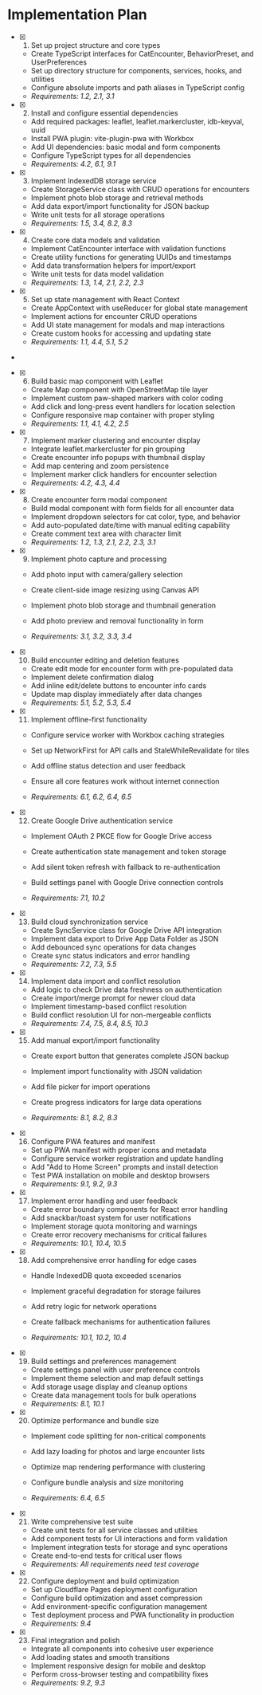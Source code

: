 # Implementation Plan

- [x] 1. Set up project structure and core types
  - Create TypeScript interfaces for CatEncounter, BehaviorPreset, and UserPreferences
  - Set up directory structure for components, services, hooks, and utilities
  - Configure absolute imports and path aliases in TypeScript config
  - _Requirements: 1.2, 2.1, 3.1_
- [x] 2. Install and configure essential dependencies
  - Add required packages: leaflet, leaflet.markercluster, idb-keyval, uuid
  - Install PWA plugin: vite-plugin-pwa with Workbox
  - Add UI dependencies: basic modal and form components
  - Configure TypeScript types for all dependencies
  - _Requirements: 4.2, 6.1, 9.1_


- [x] 3. Implement IndexedDB storage service



  - Create StorageService class with CRUD operations for encounters
  - Implement photo blob storage and retrieval methods
  - Add data export/import functionality for JSON backup
  - Write unit tests for all storage operations
  - _Requirements: 1.5, 3.4, 8.2, 8.3_




- [x] 4. Create core data models and validation
  - Implement CatEncounter interface with validation functions
  - Create utility functions for generating UUIDs and timestamps
  - Add data transformation helpers for import/export
  - Write unit tests for data model validation
  - _Requirements: 1.3, 1.4, 2.1, 2.2, 2.3_

- [x] 5. Set up state management with React Context
  - Create AppContext with useReducer for global state management
  - Implement actions for encounter CRUD operations
  - Add UI state management for modals and map interactions
  - Create custom hooks for accessing and updating state
  - _Requirements: 1.1, 4.4, 5.1, 5.2_
-

- [x] 6. Build basic map component with Leaflet
  - Create Map component with OpenStreetMap tile layer
  - Implement custom paw-shaped markers with color coding
  - Add click and long-press event handlers for location selection
  - Configure responsive map container with proper styling
  - _Requirements: 1.1, 4.1, 4.2, 2.5_


- [x] 7. Implement marker clustering and encounter display
  - Integrate leaflet.markercluster for pin grouping
  - Create encounter info popups with thumbnail display
  - Add map centering and zoom persistence
  - Implement marker click handlers for encounter selection
  - _Requirements: 4.2, 4.3, 4.4_

- [x] 8. Create encounter form modal component



  - Build modal component with form fields for all encounter data
  - Implement dropdown selectors for cat color, type, and behavior
  - Add auto-populated date/time with manual editing capability
  - Create comment text area with character limit
  - _Requirements: 1.2, 1.3, 2.1, 2.2, 2.3, 3.1_





- [x] 9. Implement photo capture and processing

  - Add photo input with camera/gallery selection
  - Create client-side image resizing using Canvas API



  - Implement photo blob storage and thumbnail generation
  - Add photo preview and removal functionality in form
  - _Requirements: 3.1, 3.2, 3.3, 3.4_

- [x] 10. Build encounter editing and deletion features
  - Create edit mode for encounter form with pre-populated data
  - Implement delete confirmation dialog
  - Add inline edit/delete buttons to encounter info cards
  - Update map display immediately after data changes
  - _Requirements: 5.1, 5.2, 5.3, 5.4_

- [x] 11. Implement offline-first functionality
  - Configure service worker with Workbox caching strategies
  - Set up NetworkFirst for API calls and StaleWhileRevalidate for tiles
  - Add offline status detection and user feedback
  - Ensure all core features work without internet connection


  - _Requirements: 6.1, 6.2, 6.4, 6.5_

- [x] 12. Create Google Drive authentication service

  - Implement OAuth 2 PKCE flow for Google Drive access
  - Create authentication state management and token storage
  - Add silent token refresh with fallback to re-authentication
  - Build settings panel with Google Drive connection controls

  - _Requirements: 7.1, 10.2_

- [x] 13. Build cloud synchronization service

  - Create SyncService class for Google Drive API integration
  - Implement data export to Drive App Data Folder as JSON
  - Add debounced sync operations for data changes
  - Create sync status indicators and error handling
  - _Requirements: 7.2, 7.3, 5.5_

- [x] 14. Implement data import and conflict resolution

  - Add logic to check Drive data freshness on authentication
  - Create import/merge prompt for newer cloud data
  - Implement timestamp-based conflict resolution
  - Build conflict resolution UI for non-mergeable conflicts
  - _Requirements: 7.4, 7.5, 8.4, 8.5, 10.3_

- [x] 15. Add manual export/import functionality

  - Create export button that generates complete JSON backup
  - Implement import functionality with JSON validation

  - Add file picker for import operations
  - Create progress indicators for large data operations
  - _Requirements: 8.1, 8.2, 8.3_

- [x] 16. Configure PWA features and manifest

  - Set up PWA manifest with proper icons and metadata
  - Configure service worker registration and update handling
  - Add "Add to Home Screen" prompts and install detection
  - Test PWA installation on mobile and desktop browsers
  - _Requirements: 9.1, 9.2, 9.3_

- [x] 17. Implement error handling and user feedback

  - Create error boundary components for React error handling
  - Add snackbar/toast system for user notifications
  - Implement storage quota monitoring and warnings
  - Create error recovery mechanisms for critical failures
  - _Requirements: 10.1, 10.4, 10.5_

- [x] 18. Add comprehensive error handling for edge cases

  - Handle IndexedDB quota exceeded scenarios

  - Implement graceful degradation for storage failures
  - Add retry logic for network operations
  - Create fallback mechanisms for authentication failures
  - _Requirements: 10.1, 10.2, 10.4_

- [x] 19. Build settings and preferences management

  - Create settings panel with user preference controls
  - Implement theme selection and map default settings
  - Add storage usage display and cleanup options
  - Create data management tools for bulk operations
  - _Requirements: 8.1, 10.1_

- [x] 20. Optimize performance and bundle size

  - Implement code splitting for non-critical components
  - Add lazy loading for photos and large encounter lists
  - Optimize map rendering performance with clustering

  - Configure bundle analysis and size monitoring
  - _Requirements: 6.4, 6.5_


- [x] 21. Write comprehensive test suite

  - Create unit tests for all service classes and utilities
  - Add component tests for UI interactions and form validation
  - Implement integration tests for storage and sync operations
  - Create end-to-end tests for critical user flows
  - _Requirements: All requirements need test coverage_

- [x] 22. Configure deployment and build optimization

  - Set up Cloudflare Pages deployment configuration
  - Configure build optimization and asset compression
  - Add environment-specific configuration management
  - Test deployment process and PWA functionality in production
  - _Requirements: 9.4_

- [x] 23. Final integration and polish

  - Integrate all components into cohesive user experience
  - Add loading states and smooth transitions
  - Implement responsive design for mobile and desktop
  - Perform cross-browser testing and compatibility fixes
  - _Requirements: 9.2, 9.3_